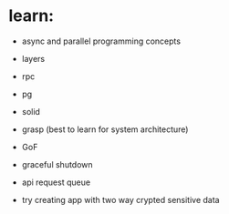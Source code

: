 # learn:
- async and parallel programming concepts
- layers
- rpc
- pg
- solid
- grasp (best to learn for system architecture)
- GoF
- graceful shutdown
- api request queue

- try creating app with two way crypted sensitive data
